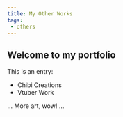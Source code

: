 ```yaml
---
title: My Other Works
tags:
 - others
---
```

## Welcome to my portfolio

This is an entry:

- Chibi Creations
- Vtuber Work

...
More art, wow!
...